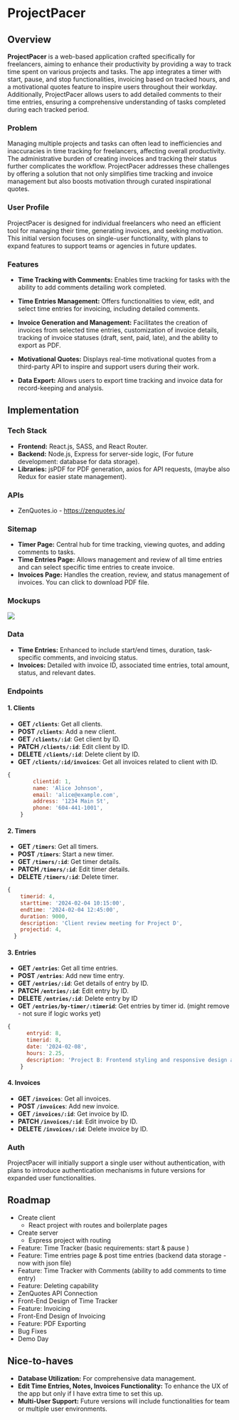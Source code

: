 # ProjectPacer

## Overview

**ProjectPacer** is a web-based application crafted specifically for freelancers, aiming to enhance their productivity by providing a way to track time spent on various projects and tasks. The app integrates a timer with start, pause, and stop functionalities, invoicing based on tracked hours, and a motivational quotes feature to inspire users throughout their workday. Additionally, ProjectPacer allows users to add detailed comments to their time entries, ensuring a comprehensive understanding of tasks completed during each tracked period.


### Problem

Managing multiple projects and tasks can often lead to inefficiencies and inaccuracies in time tracking for freelancers, affecting overall productivity. The administrative burden of creating invoices and tracking their status further complicates the workflow. ProjectPacer addresses these challenges by offering a solution that not only simplifies time tracking and invoice management but also boosts motivation through curated inspirational quotes.

### User Profile

ProjectPacer is designed for individual freelancers who need an efficient tool for managing their time, generating invoices, and seeking motivation. This initial version focuses on single-user functionality, with plans to expand features to support teams or agencies in future updates.

### Features

- **Time Tracking with Comments:** Enables time tracking for tasks with the ability to add comments detailing work completed.

- **Time Entries Management:** Offers functionalities to view, edit, and select time entries for invoicing, including detailed comments.

- **Invoice Generation and Management:** Facilitates the creation of invoices from selected time entries, customization of invoice details, tracking of invoice statuses (draft, sent, paid, late), and the ability to export as PDF.

- **Motivational Quotes:** Displays real-time motivational quotes from a third-party API to inspire and support users during their work.

- **Data Export:** Allows users to export time tracking and invoice data for record-keeping and analysis.

## Implementation

### Tech Stack

- **Frontend:** React.js, SASS, and React Router.
- **Backend:** Node.js, Express for server-side logic, (For future development: database for data storage).
- **Libraries:** jsPDF for PDF generation, axios for API requests, (maybe also Redux for easier state management).

### APIs

- ZenQuotes.io - https://zenquotes.io/

### Sitemap

- **Timer Page:** Central hub for time tracking, viewing quotes, and adding comments to tasks.
- **Time Entries Page:** Allows management and review of all time entries and can select specific time entries to create invoice.
- **Invoices Page:** Handles the creation, review, and status management of invoices. You can click to download PDF file. 

### Mockups

![](mockup.jpg)


### Data

- **Time Entries:** Enhanced to include start/end times, duration, task-specific comments, and invoicing status.
- **Invoices:** Detailed with invoice ID, associated time entries, total amount, status, and relevant dates.

### Endpoints

#### **1. Clients**

- **GET `/clients`**: Get all clients.
- **POST `/clients`**: Add a new client.
- **GET `/clients/:id`**: Get client by ID.
- **PATCH `/clients/:id`**: Edit client by ID.
- **DELETE `/clients/:id`**: Delete client by ID.
- **GET `/clients/:id/invoices`**: Get all invoices related to client with ID.

```jsx
{
        clientid: 1,
        name: 'Alice Johnson',
        email: 'alice@example.com',
        address: '1234 Main St',
        phone: '604-441-1001',
    }
```

#### **2. Timers**

- **GET `/timers`**: Get all timers.
- **POST `/timers`**: Start a new timer.
- **GET `/timers/:id`**: Get timer details.
- **PATCH `/timers/:id`**: Edit timer details.
- **DELETE `/timers/:id`**: Delete timer.

```jsx
{
    timerid: 4,
    starttime: '2024-02-04 10:15:00',
    endtime: '2024-02-04 12:45:00',
    duration: 9000,
    description: 'Client review meeting for Project D',
    projectid: 4,
  }
```

#### **3. Entries**

- **GET `/entries`**: Get all time entries.
- **POST `/entries`**: Add new time entry.
- **GET `/entries/:id`**: Get details of entry by ID.
- **PATCH `/entries/:id`**: Edit entry by ID.
- **DELETE `/entries/:id`**: Delete entry by ID
- **GET `/entries/by-timer/:timerid`**: Get entries by timer id. (might remove - not sure if logic works yet)

```jsx
{
      entryid: 8,
      timerid: 8,
      date: '2024-02-08',
      hours: 2.25,
      description: 'Project B: Frontend styling and responsive design adjustments',
    }
```

#### **4. Invoices**

- **GET `/invoices`**: Get all invoices.
- **POST `/invoices`**: Add new invoice.
- **GET `/invoices/:id`**: Get invoice by ID.
- **PATCH `/invoices/:id`**: Edit invoice by ID.
- **DELETE `/invoices/:id`**: Delete invoice by ID.

### Auth

ProjectPacer will initially support a single user without authentication, with plans to introduce authentication mechanisms in future versions for expanded user functionalities.

## Roadmap

- Create client
    - React project with routes and boilerplate pages
- Create server
    - Express project with routing
- Feature: Time Tracker (basic requirements: start & pause )
- Feature: Time entries page & post time entries (backend data storage - now with json file)
- Feature: Time Tracker with Comments (ability to add comments to time entry)
- Feature: Deleting capability 
- ZenQuotes API Connection
- Front-End Design of Time Tracker 
- Feature: Invoicing  
- Front-End Design of Invoicing
- Feature: PDF Exporting
- Bug Fixes
- Demo Day

## Nice-to-haves
- **Database Utilization:** For comprehensive data management.
- **Edit Time Entries, Notes, Invoices Functionality:** To enhance the UX of the app but only if I have extra time to set this up. 
- **Multi-User Support:** Future versions will include functionalities for team or multiple user environments.